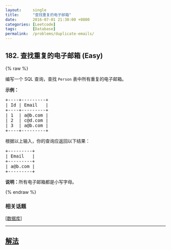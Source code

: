 ```yaml
---
layout:     single
title:      "查找重复的电子邮箱"
date:       2016-07-01 21:30:00 +0800
categories: [Leetcode]
tags:       [Database]
permalink:  /problems/duplicate-emails/
---
```


## 182. 查找重复的电子邮箱 (Easy)

{% raw %}

<p>编写一个 SQL 查询，查找&nbsp;<code>Person</code> 表中所有重复的电子邮箱。</p>

<p><strong>示例：</strong></p>

<pre>+----+---------+
| Id | Email   |
+----+---------+
| 1  | a@b.com |
| 2  | c@d.com |
| 3  | a@b.com |
+----+---------+
</pre>

<p>根据以上输入，你的查询应返回以下结果：</p>

<pre>+---------+
| Email   |
+---------+
| a@b.com |
+---------+
</pre>

<p><strong>说明：</strong>所有电子邮箱都是小写字母。</p>

{% endraw %}

### 相关话题
  [[数据库](https://github.com/awesee/leetcode/tree/master/tag/database/README.md)]

---

## [解法](https://github.com/awesee/leetcode/tree/master/problems/duplicate-emails)
